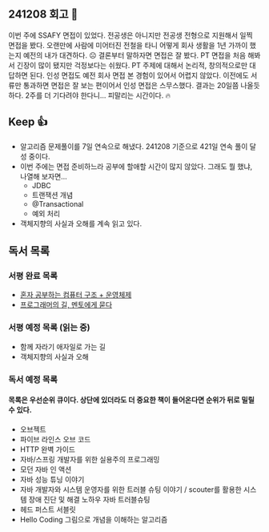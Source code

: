 ## 241208 회고 💬
이번 주에 SSAFY 면접이 있었다. 전공생은 아니지만 전공생 전형으로 지원해서 일찍 면접을 봤다. 오랜만에 사람에 미어터진 전철을 타니 어떻게 회사 생활을 1년 가까이 했는지 예전의 내가 대견하다. ☹️ 결론부터 말하자면 면접은 잘 봤다. PT 면접을 처음 해봐서 긴장이 많이 됐지만 걱정보다는 쉬웠다. PT 주제에 대해서 논리적, 창의적으로만 대답하면 된다. 인성 면접도 예전 회사 면접 본 경험이 있어서 어렵지 않았다. 이전에도 서류만 통과하면 면접은 잘 보는 편이어서 인성 면접은 스무스했다. 결과는 20일쯤 나올듯하다. 2주를 더 기다려야 한다니... 피말리는 시간이다. 🔥

## Keep 👍
- 알고리즘 문제풀이를 7일 연속으로 해냈다. 241208 기준으로 421일 연속 풀이 달성 중이다.
- 이번 주에는 면접 준비하느라 공부에 할애할 시간이 많지 않았다. 그래도 뭘 했냐, 나열해 보자면...
	- JDBC
	- 트랜잭션 개념
	- @Transactional
	- 예외 처리
- 객체지향의 사실과 오해를 계속 읽고 있다.


## 독서 목록

### 서평 완료 목록
- [혼자 공부하는 컴퓨터 구조 + 운영체제](https://velog.io/@regular_jk_kim/혼자-공부하는-컴퓨터-구조-운영체제-를-읽고)
- [프로그래머의 길, 멘토에게 묻다](https://velog.io/@regular_jk_kim/프로그래머의-길-멘토에게-묻다-를-읽고-24jpq345)

###  서평 예정 목록 (읽는 중) 
- 함께 자라기 애자일로 가는 길
- 객체지향의 사실과 오해

### 독서 예정 목록
#### 목록은 우선순위 큐이다. 상단에 있더라도 더 중요한 책이 들어온다면 순위가 뒤로 밀릴 수 있다.
- 오브젝트
- 파이브 라인스 오브 코드
- HTTP 완벽 가이드
- 자바/스프링 개발자를 위한 실용주의 프로그래밍
- 모던 자바 인 액션
- 자바 성능 튜닝 이야기 
- 자바 개발자와 시스템 운영자를 위한 트러블 슈팅 이야기 / scouter를 활용한 시스템 장애 진단 및 해결 노하우 자바 트러블슈팅
- 헤드 퍼스트 서블릿
- Hello Coding 그림으로 개념을 이해하는 알고리즘


